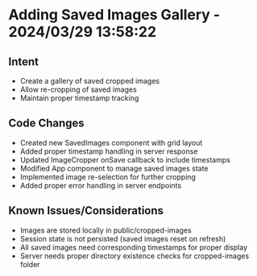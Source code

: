 # Adding Saved Images Gallery - 2024/03/29 13:58:22

## Intent
- Create a gallery of saved cropped images
- Allow re-cropping of saved images
- Maintain proper timestamp tracking

## Code Changes
- Created new SavedImages component with grid layout
- Added proper timestamp handling in server response
- Updated ImageCropper onSave callback to include timestamps
- Modified App component to manage saved images state
- Implemented image re-selection for further cropping
- Added proper error handling in server endpoints

## Known Issues/Considerations
- Images are stored locally in public/cropped-images
- Session state is not persisted (saved images reset on refresh)
- All saved images need corresponding timestamps for proper display
- Server needs proper directory existence checks for cropped-images folder
